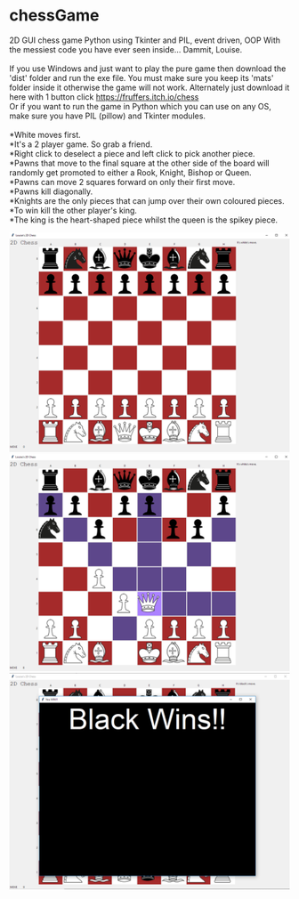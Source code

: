 # chessGame
2D GUI chess game Python using Tkinter and PIL, event driven, OOP
With the messiest code you have ever seen inside... Dammit, Louise.
<br />
<br />
If you use Windows and just want to play the pure game then download the 'dist' folder and run the exe file. You must make sure you keep its 'mats' folder inside it otherwise the game will not work. Alternately just download it here with 1 button click https://fruffers.itch.io/chess
<br />
Or if you want to run the game in Python which you can use on any OS, make sure you have PIL (pillow) and Tkinter modules.
<br />
<br />
*White moves first.
<br />
*It's a 2 player game. So grab a friend.
<br />
*Right click to deselect a piece and left click to pick another piece.
<br />
*Pawns that move to the final square at the other side of the board will randomly get promoted to either a Rook, Knight, Bishop or Queen. 
<br />
*Pawns can move 2 squares forward on only their first move.
<br />
*Pawns kill diagonally.
<br />
*Knights are the only pieces that can jump over their own coloured pieces.
<br />
*To win kill the other player's king.
<br />
*The king is the heart-shaped piece whilst the queen is the spikey piece.
<br />

![](https://github.com/fruffers/chessGame/blob/master/promote/game5.PNG)
![](https://github.com/fruffers/chessGame/blob/master/promote/game3.PNG)
![](https://github.com/fruffers/chessGame/blob/master/promote/game4.PNG)
